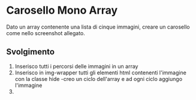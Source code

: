 # Carosello Mono Array

Dato un array contenente una lista di cinque immagini, creare un carosello come nello screenshot allegato.

## Svolgimento

1. Inserisco tutti i percorsi delle immagini in un array
2. Inserisco in img-wrapper tutti gli elementi html contenenti l'immagine con la classe hide
   -creo un ciclo dell'array e ad ogni ciclo aggiungo l'immagine
3.
